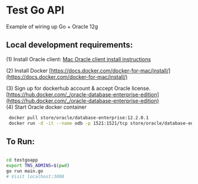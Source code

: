 # Test Go API

Example of wiring up Go + Oracle 12g



## Local development requirements:
  
 (1) Install Oracle client: [Mac Oracle client install instructions](https://vanwollingen.nl/install-oracle-instant-client-and-sqlplus-using-homebrew-a233ce224bf)
  
 (2) Install Docker [https://docs.docker.com/docker-for-mac/install/](https://docs.docker.com/docker-for-mac/install/)
  
 (3) Sign up for dockerhub account & accept Oracle license. [https://hub.docker.com/_/oracle-database-enterprise-edition](https://hub.docker.com/_/oracle-database-enterprise-edition)  
 (4) Start Oracle docker container
 ```bash  
  docker pull store/oracle/database-enterprise:12.2.0.1  
  docker run -d -it --name odb -p 1521:1521/tcp store/oracle/database-enterprise:12.2.0.1
 ```
 
 
## To Run: 
```bash  

cd testgoapp  
export TNS_ADMINS=$(pwd)
go run main.go
# Visit localhost:3000

```
